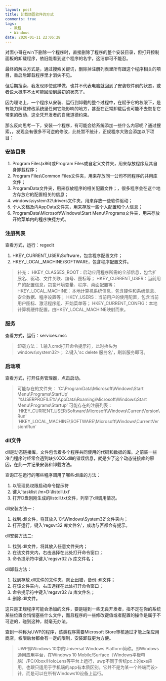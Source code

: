 ```yaml
---
layout: post
title: 卸载顽固软件的方式
comments: true
tags:
  - 教程
  - Windows
date: 2020-01-11 22:06:28
---
```

对面小哥在win下删除一个程序时，直接删除了程序的整个安装目录，但打开控制面板的卸载程序，依旧能看到这个程序的名字，这洁癖可不能忍。
<!--more-->
最终的解决方式是，通过搜索关键词，删除掉注册列表里所有跟这个程序相关的项目，重启后卸载程序里才消失不见。

但后期搜索，我发现即使这样做，也并不代表电脑就回到了安装软件前的状态，或者说大概率不太可能回滚到最初的状态了。

因为理论上，一个程序从安装、运行到卸载的整个过程中，在赋予它的权限下，是有能力肆意修改系统里任何它能影响的地方，甚至在正常卸载后也可能不去恢复它带来的改动，这全凭开发者的自我道德约束。

那么反向思考一下，安装一个程序，有可能会给系统添加一些什么内容呢？通过搜索，，发现会有很多不可逆的修改，此处暂不统计，正规程序大致会添加以下项目：

### 安装目录
1. Program Files(x86)或Program Files或自定义文件夹，用来存放程序及其自身卸载程序；
2. Program Files\Common Files文件夹，用来存放同一公司不同程序的共用库文件；
3. ProgramData文件夹，用来存放程序的相关配置文件；，很多程序会在这个地方存放它的配置相关的信息；
4. windows\system32\drivers文件夹，用来存放一些软件驱动；
5. 个人文档及内AppData文件夹，用来存放一些个人配置和个人信息；
6. ProgramData\Microsoft\Windows\Start Menu\Programs文件夹，用来存放开始菜单内的程序快捷方式。

### 注册列表
查看方式，运行：regedit
1. HKEY_CURRENT_USER\Software，包含程序配置文件；
2. HKEY_LOCAL_MACHINE\SOFTWARE，包含程序配置文件。

>补充：
 HKEY_CLASSES_ROOT：启动应用程序所需的全部信息，包含扩展名、驱动、文件关联、编号、图标等；
 HKEY_CURRENT_USER：当前用户的配置信息，包含环境变量、程序、桌面配置等；
 HKEY_LOCAL_MACHINE：本地计算机系统信息，包含硬件和系统信息、安全数据、程序设置等；
 HKEY_USERS：当前用户的使用配置，包含当前用户图标、激活程序组、开始菜单等；
>HKEY_CURRENT_CONFIG：本地计算机硬件配置，由HKEY_LOCAL_MACHINE映射而来。

### 服务
查看方式，运行：services.msc

>卸载方法：
1.输入cmd打开命令提示符，此时抬头为windows\system32>；
>2.键入'sc delete 服务名'，刷新服务即可。

### 启动项
查看方式，打开任务管理器，点击启动。

>可能存在的文件夹：
 'C:\ProgramData\Microsoft\Windows\Start Menu\Programs\StartUp'
 '%USERPROFILE%\AppData\Roaming\Microsoft\Windows\Start Menu\Programs\Startup'
可能存在的注册列表：
 'HKEY_CURRENT_USER\Software\Microsoft\Windows\CurrentVersion\Run'
>'HKEY_LOCAL_MACHINE\SOFTWARE\Microsoft\Windows\CurrentVersion\Run'

### dll文件
dll是动态链接库，文件包含着多个程序共同使用的代码和数据的库。之前装一些冷门程序时经常会遇到缺少XXX.dll的错误信息，就是少了这个动态链接库的原因，在此一并记录安装和卸载方法。

查询正在运行的哪些程序调用了哪些dll库的方法：
1. 以管理员权限启动命令提示符
2. 键入'tasklist /m>D:\listdll.txt'
3. 打开D盘刚刚生成的listdll.txt文件，列举了dll调用情况。

dll安装方法一：
1. 找到.dll文件，将其放入'C:\Windows\System32'文件夹内；
2. 打开运行，键入'regsvr32 库文件名'，成功与否都会有提示。

dll安装方法二:
1. 找到.dll文件，将其放入任意文件夹内；
2. 在该文件夹内，右击选择在此处打开命令窗口；
3. 命令提示符中键入'regsvr32 /s 库文件名；

dll卸载方法：
1. 找到存放.dll文件的文件夹，防止出错，备份.dll文件；
2. 在该文件夹内，右击选择在此处打开命令窗口；
3. 命令提示符中键入'regsvr32 /u 库文件名；
4. 删除.dll文件。

这只是正规程序可能会添加的文件，要是碰到一些无良开发者，指不定在你的系统某些位置会悄悄塞些什么文件，而且程序的一些修改键值或者配置的操作是属于不可逆的，碰到这种，就毫无办法。

查到一种称为UWP的程序，该类程序需要Microsoft Store审核通过才能上架应用商店，权限后台都会有一定的限制，安装卸载更为方便。

>UWP即Windows 10中的Universal Windows Platform简称。即Windows通用应用平台，在Windows 10 Mobile/Surface（Windows平板电脑）/PC/Xbox/HoloLens等平台上运行，uwp不同于传统pc上的exe应用，也跟只适用于手机端的app有本质区别。它并不是为某一个终端而设>计，而是可以在所有Windows10设备上运行。